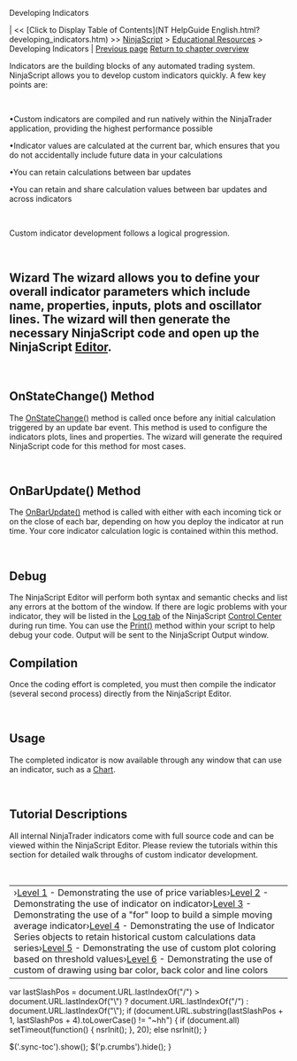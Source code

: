 ﻿










 


Developing Indicators







| &lt;&lt; [Click to Display Table of Contents](NT HelpGuide English.html?developing_indicators.htm) &gt;&gt;
 [NinjaScript](ninjascript.htm) &gt; [Educational Resources](educational_resources.htm) &gt;
Developing Indicators | [Previous page](developing_for__tick_replay.htm)
[Return to chapter overview](educational_resources.htm)










Indicators are the building blocks of any automated trading system. NinjaScript allows you to develop custom indicators quickly. A few key points are:


 


•Custom indicators are compiled and run natively within the NinjaTrader application, providing the highest performance possible

•Indicator values are calculated at the current bar, which ensures that you do not accidentally include future data in your calculations

•You can retain calculations between bar updates

•You can retain and share calculation values between bar updates and across indicators

 


Custom indicator development follows a logical progression.


 


Wizard 
The wizard allows you to define your overall indicator parameters which include name, properties, inputs, plots and oscillator lines. The wizard will then generate the necessary NinjaScript code and open up the NinjaScript [Editor](editor.htm).
------------------------------------------------------------------------------------------------------------------------------------------------------------------------------------------------------------------------------------------------------------


 


OnStateChange() Method
----------------------


The [OnStateChange()](onstatechange.htm) method is called once before any initial calculation triggered by an update bar event. This method is used to configure the indicators plots, lines and properties. The wizard will generate the required NinjaScript code for this method for most cases.


 


OnBarUpdate() Method
--------------------


The [OnBarUpdate()](onbarupdate.htm) method is called with either with each incoming tick or on the close of each bar, depending on how you deploy the indicator at run time. Your core indicator calculation logic is contained within this method.


 


Debug
-----


The NinjaScript Editor will perform both syntax and semantic checks and list any errors at the bottom of the window. If there are logic problems with your indicator, they will be listed in the [Log tab](log_tab2.htm) of the NinjaScript [Control Center](control_center.htm) during run time. You can use the [Print()](print.htm) method within your script to help debug your code. Output will be sent to the NinjaScript Output window.



Compilation
-----------


Once the coding effort is completed, you must then compile the indicator (several second process) directly from the NinjaScript Editor.


 


Usage
-----


The completed indicator is now available through any window that can use an indicator, such as a [Chart](charts.htm).


 


Tutorial Descriptions
---------------------


All internal NinjaTrader indicators come with full source code and can be viewed within the NinjaScript Editor. Please review the tutorials within this section for detailed walk throughs of custom indicator development.


 




|  |
| --- |
| ›[Level 1](beginner_-_using_price_variabl.htm) - Demonstrating the use of price variables›[Level 2](beginner_-_indicator_on_indica.htm) - Demonstrating the use of indicator on indicator›[Level 3](intermediate_-_your_own_sma.htm) - Demonstrating the use of a "for" loop to build a simple moving average indicator›[Level 4](intermediate_-_historical_cust.htm) - Demonstrating the use of Indicator Series objects to retain historical custom calculations data series›[Level 5](advanced_-_custom_plot_colors_.htm) - Demonstrating the use of custom plot coloring based on threshold values›[Level 6](advanced_-_custom_drawing.htm) - Demonstrating the use of custom of drawing using bar color, back color and line colors |






 
 var lastSlashPos = document.URL.lastIndexOf("/") &gt; document.URL.lastIndexOf("\\") ? document.URL.lastIndexOf("/") : document.URL.lastIndexOf("\\");
 if (document.URL.substring(lastSlashPos + 1, lastSlashPos + 4).toLowerCase() != "~hh") {
 if (document.all) setTimeout(function() {
 nsrInit();
 }, 20);
 else nsrInit();
 }
 
 
 $('.sync-toc').show();
 $('p.crumbs').hide();
 }
 
 
 



